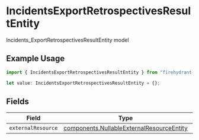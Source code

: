 # IncidentsExportRetrospectivesResultEntity

Incidents_ExportRetrospectivesResultEntity model

## Example Usage

```typescript
import { IncidentsExportRetrospectivesResultEntity } from "firehydrant-typescript-sdk/models/components";

let value: IncidentsExportRetrospectivesResultEntity = {};
```

## Fields

| Field                                                                                                  | Type                                                                                                   | Required                                                                                               | Description                                                                                            |
| ------------------------------------------------------------------------------------------------------ | ------------------------------------------------------------------------------------------------------ | ------------------------------------------------------------------------------------------------------ | ------------------------------------------------------------------------------------------------------ |
| `externalResource`                                                                                     | [components.NullableExternalResourceEntity](../../models/components/nullableexternalresourceentity.md) | :heavy_minus_sign:                                                                                     | N/A                                                                                                    |